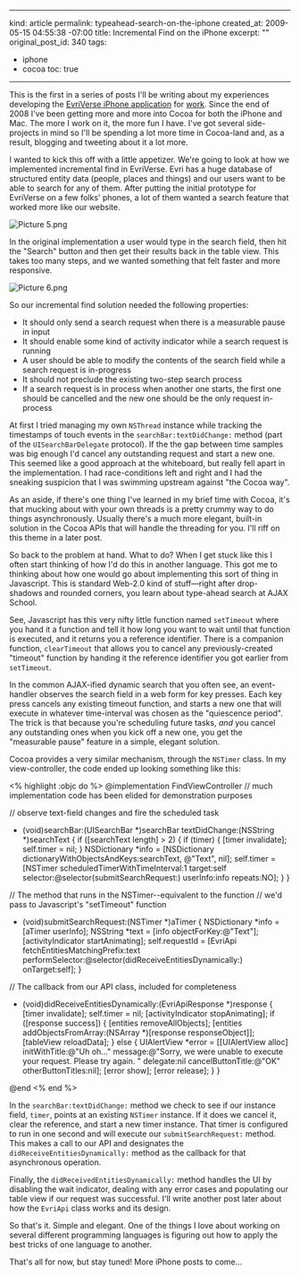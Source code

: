 ----- 
kind: article
permalink: typeahead-search-on-the-iphone
created_at: 2009-05-15 04:55:38 -07:00
title: Incremental Find on the iPhone
excerpt: ""
original_post_id: 340
tags: 
- iphone
- cocoa
toc: true
-----
This is the first in a series of posts I'll be writing about my experiences developing the [EvriVerse iPhone application](http://itunes.apple.com/WebObjects/MZStore.woa/wa/viewSoftware?id=312716560=8) for [work](http://evri.com). Since the end of 2008 I've been getting more and more into Cocoa for both the iPhone and Mac. The more I work on it, the more fun I have. I've got several side-projects in mind so I'll be spending a lot more time in Cocoa-land and, as a result, blogging and tweeting about it a lot more.

I wanted to kick this off with a little appetizer. We're going to look at how we implemented incremental find in EvriVerse. Evri has a huge database of structured entity data (people, places and things) and our users want to be able to search for any of them. After putting the initial prototype for EvriVerse on a few folks' phones, a lot of them wanted a search feature that worked more like our website.

![Picture 5.png](/images/2009/05/picture-5.png)

In the original implementation a user would type in the search field, then hit the "Search" button and then get their results back in the table view. This takes too many steps, and we wanted something that felt faster and more responsive.

![Picture 6.png](/images/2009/05/picture-6.png)

So our incremental find solution needed the following properties:
*  It should only send a search request when there is a measurable pause in input
*  It should enable some kind of activity indicator while a search request is running
*  A user should be able to modify the contents of the search field while a search request is in-progress
*  It should not preclude the existing two-step search process
*  If a search request is in process when another one starts, the first one should be cancelled and the new one should be the only request in-process

At first I tried managing my own `NSThread` instance while tracking the timestamps of touch events in the `searchBar:textDidChange:` method (part of the `UISearchBarDelegate` protocol). If the the gap between time samples was big enough I'd cancel any outstanding request and start a new one. This seemed like a good approach at the whiteboard, but really fell apart in the implementation. I had race-conditions left and right and I had the sneaking suspicion that I was swimming upstream against "the Cocoa way". 

As an aside, if there's one thing I've learned in my brief time with Cocoa, it's that mucking about with your own threads is a pretty crummy way to do things asynchronously. Usually there's a much more elegant, built-in solution in the Cocoa APIs that will handle the threading for you. I'll riff on this theme in a later post.

So back to the problem at hand. What to do? When I get stuck like this I often start thinking of how I'd do this in another language. This got me to thinking about how one would go about implementing this sort of thing in Javascript. This is standard Web-2.0 kind of stuff&mdash;right after drop-shadows and rounded corners, you learn about type-ahead search at AJAX School.

See, Javascript has this very nifty little function named `setTimeout` where you hand it a function and tell it how long you want to wait until that function is executed, and it returns you a reference identifier. There is a companion function, `clearTimeout` that allows you to cancel any previously-created "timeout" function by handing it the reference identifier you got earlier from `setTimeout`.

In the common AJAX-ified dynamic search that you often see, an event-handler observes the search field in a web form for key presses. Each key press cancels any existing timeout function, and starts a new one that will execute in whatever time-interval was chosen as the "quiescence period". The trick is that because you're scheduling future tasks, _and_ you cancel any outstanding ones when you kick off a new one, you get the "measurable pause" feature in a simple, elegant solution.

Cocoa provides a very similar mechanism, through the `NSTimer` class. In my view-controller, the code ended up looking something like this:

<% highlight :objc do %>
@implementation FindViewController
// much implementation code has been elided for demonstration purposes

// observe text-field changes and fire the scheduled task
- (void)searchBar:(UISearchBar *)searchBar textDidChange:(NSString *)searchText {
  if ([searchText length] > 2) {
    if (timer) {
      [timer invalidate];
      self.timer = nil;
    }
    NSDictionary *info = [NSDictionary dictionaryWithObjectsAndKeys:searchText, 
                          @"Text", 
                          nil];
    self.timer = [NSTimer scheduledTimerWithTimeInterval:1
                                                  target:self
                                                selector:@selector(submitSearchRequest:)
                                                userInfo:info
                                                 repeats:NO];
  }
}

// The method that runs in the NSTimer--equivalent to the function 
// we'd pass to Javascript's "setTimeout" function
- (void)submitSearchRequest:(NSTimer *)aTimer {
  NSDictionary *info = [aTimer userInfo];
  NSString *text = [info objectForKey:@"Text"];
  [activityIndicator startAnimating];
  self.requestId = [EvriApi fetchEntitiesMatchingPrefix:text
                                        performSelector:@selector(didReceiveEntitiesDynamically:)
                                               onTarget:self];
}

// The callback from our API class, included for completeness
- (void)didReceiveEntitiesDynamically:(EvriApiResponse *)response {
  [timer invalidate];
  self.timer = nil;
  [activityIndicator stopAnimating];
  if ([response success]) {
    [entities removeAllObjects];
    [entities addObjectsFromArray:(NSArray *)[response responseObject]];
    [tableView reloadData];
  }
  else {
    UIAlertView *error = [[UIAlertView alloc] 
                          initWithTitle:@"Uh oh&hellip;"
                          message:@"Sorry, we were unable to execute your request. Please try again.
"
                          delegate:nil
                          cancelButtonTitle:@"OK"
                          otherButtonTitles:nil];
    [error show];
    [error release];
  }
}

@end
<% end %>

In the `searchBar:textDidChange:` method we check to see if our instance field, `timer`, points at an existing `NSTimer` instance. If it does we cancel it, clear the reference, and start a new timer instance. That timer is configured to run in one second and will execute our `submitSearchRequest:` method. This makes a call to our API and designates the `didReceiveEntitiesDynamically:` method as the callback for that asynchronous operation.

Finally, the `didReceivedEntitiesDynamically:` method handles the UI by disabling the wait indicator, dealing with any error cases and populating our table view if our request was successful. I'll write another post later about how the `EvriApi` class works and its design.

So that's it. Simple and elegant. One of the things I love about working on several different programming languages is figuring out how to apply the best tricks of one language to another.

That's all for now, but stay tuned! More iPhone posts to come&hellip;
